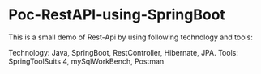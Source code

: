# Poc-RestAPI-using-SpringBoot
This is a small demo of Rest-Api by using following technology and tools:

Technology: Java, SpringBoot, RestController, Hibernate, JPA.
Tools: SpringToolSuits 4, mySqlWorkBench, Postman
